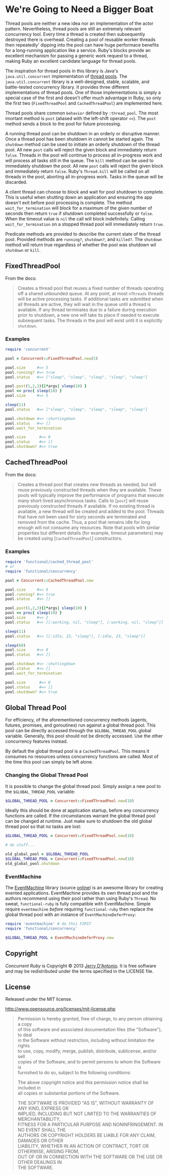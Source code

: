 # We're Going to Need a Bigger Boat

Thread pools are neither a new idea nor an implementation of the actor pattern. Nevertheless, thread
pools are still an extremely relevant concurrency tool. Every time a thread is created then
subsequently destroyed there is overhead. Creating a pool of reusable worker threads then repeatedly'
dipping into the pool can have huge performace benefits for a long-running application like a service.
Ruby's blocks provide an excellent mechanism for passing a generic work request to a thread, making
Ruby an excellent candidate language for thread pools.

The inspiration for thread pools in this library is Java's `java.util.concurrent` implementation of
[thread pools](java.util.concurrent). The `java.util.concurrent` library is a well-designed, stable,
scalable, and battle-tested concurrency library. It provides three different implementations of thread
pools. One of those implementations is simply a special case of the first and doesn't offer much
advantage in Ruby, so only the first two (`FixedThreadPool` and `CachedThreadPool`) are implemented here.

Thread pools share common `behavior` defined by `:thread_pool`. The most imortant method is `post`
(aliased with the left-shift operator `<<`). The `post` method sends a block to the pool for future
processing.

A running thread pool can be shutdown in an orderly or disruptive manner. Once a thread pool has been
shutdown in cannot be started again. The `shutdown` method can be used to initiate an orderly shutdown
of the thread pool. All new `post` calls will reject the given block and immediately return `false`.
Threads in the pool will continue to process all in-progress work and will process all tasks still in
the queue. The `kill` method can be used to immediately shutdown the pool. All new `post` calls will
reject the given block and immediately return `false`. Ruby's `Thread.kill` will be called on all threads
in the pool, aborting all in-progress work. Tasks in the queue will be discarded.

A client thread can choose to block and wait for pool shutdown to complete. This is useful when shutting
down an application and ensuring the app doesn't exit before pool processing is complete. The method
`wait_for_termination` will block for a maximum of the given number of seconds then return `true` if
shutdown completed successfully or `false`. When the timeout value is `nil` the call will block
indefinitely. Calling `wait_for_termination` on a stopped thread pool will immediately return `true`.

Predicate methods are provided to describe the current state of the thread pool. Provided methods are
`running?`, `shutdown?`, and `killed?`. The `shutdown` method will return true regardless of whether
the pool was shutdown wil `shutdown` or `kill`.

## FixedThreadPool

From the docs:

> Creates a thread pool that reuses a fixed number of threads operating off a shared unbounded queue.
> At any point, at most `nThreads` threads will be active processing tasks. If additional tasks are submitted
> when all threads are active, they will wait in the queue until a thread is available. If any thread terminates
> due to a failure during execution prior to shutdown, a new one will take its place if needed to execute
> subsequent tasks. The threads in the pool will exist until it is explicitly `shutdown`.

### Examples

```ruby
require 'concurrent'

pool = Concurrent::FixedThreadPool.new(5)

pool.size     #=> 5
pool.running? #=> true
pool.status   #=> ["sleep", "sleep", "sleep", "sleep", "sleep"]

pool.post(1,2,3){|*args| sleep(10) }
pool << proc{ sleep(10) }
pool.size     #=> 5

sleep(11)
pool.status   #=> ["sleep", "sleep", "sleep", "sleep", "sleep"]

pool.shutdown #=> :shuttingdown
pool.status   #=> []
pool.wait_for_termination

pool.size      #=> 0
pool.status    #=> []
pool.shutdown? #=> true
```

## CachedThreadPool

From the docs:

> Creates a thread pool that creates new threads as needed, but will reuse previously constructed threads when
> they are available. These pools will typically improve the performance of programs that execute many short-lived
> asynchronous tasks. Calls to [`post`] will reuse previously constructed threads if available. If no existing
> thread is available, a new thread will be created and added to the pool. Threads that have not been used for
> sixty seconds are terminated and removed from the cache. Thus, a pool that remains idle for long enough will
> not consume any resources. Note that pools with similar properties but different details (for example,
> timeout parameters) may be created using [`CachedThreadPool`] constructors.

### Examples

```ruby
require 'functional/cached_thread_pool'
# or
require 'functional/concurrency'

pool = Concurrent::CachedThreadPool.new

pool.size     #=> 0
pool.running? #=> true
pool.status   #=> []

pool.post(1,2,3){|*args| sleep(10) }
pool << proc{ sleep(10) }
pool.size     #=> 2
pool.status   #=> [[:working, nil, "sleep"], [:working, nil, "sleep"]]

sleep(11)
pool.status   #=> [[:idle, 23, "sleep"], [:idle, 23, "sleep"]]

sleep(60)
pool.size     #=> 0
pool.status   #=> []

pool.shutdown #=> :shuttingdown
pool.status   #=> []
pool.wait_for_termination

pool.size      #=> 0
pool.status    #=> []
pool.shutdown? #=> true
```

## Global Thread Pool

For efficiency, of the aforementioned concurrency methods (agents, futures, promises, and
goroutines) run against a global thread pool. This pool can be directly accessed through the
`$GLOBAL_THREAD_POOL` global variable. Generally, this pool should not be directly accessed.
Use the other concurrency features instead.

By default the global thread pool is a `CachedThreadPool`. This means it consumes no resources
unless concurrency functions are called. Most of the time this pool can simply be left alone.

### Changing the Global Thread Pool

It is possible to change the global thread pool. Simply assign a new pool to the `$GLOBAL_THREAD_POOL`
variable:

```ruby
$GLOBAL_THREAD_POOL = Concurrent::FixedThreadPool.new(10)
```

Ideally this should be done at application startup, before any concurrency functions are called.
If the circumstances warrant the global thread pool can be changed at runtime. Just make sure to
shutdown the old global thread pool so that no tasks are lost:

```ruby
$GLOBAL_THREAD_POOL = Concurrent::FixedThreadPool.new(10)

# do stuff...

old_global_pool = $GLOBAL_THREAD_POOL
$GLOBAL_THREAD_POOL = Concurrent::FixedThreadPool.new(10)
old_global_pool.shutdown
```

### EventMachine

The [EventMachine](http://rubyeventmachine.com/) library (source [online](https://github.com/eventmachine/eventmachine))
is an awesome library for creating evented applications. EventMachine provides its own thread pool
and the authors recommend using their pool rather than using Ruby's `Thread`. No sweat,
`functional-ruby` is fully compatible with EventMachine. Simple require `eventmachine`
*before* requiring `functional-ruby` then replace the global thread pool with an instance
of `EventMachineDeferProxy`:

```ruby
require 'eventmachine' # do this FIRST
require 'functional/concurrency'

$GLOBAL_THREAD_POOL = EventMachineDeferProxy.new
```

## Copyright

*Concurrent Ruby* is Copyright &copy; 2013 [Jerry D'Antonio](https://twitter.com/jerrydantonio).
It is free software and may be redistributed under the terms specified in the LICENSE file.

## License

Released under the MIT license.

http://www.opensource.org/licenses/mit-license.php  

> Permission is hereby granted, free of charge, to any person obtaining a copy  
> of this software and associated documentation files (the "Software"), to deal  
> in the Software without restriction, including without limitation the rights  
> to use, copy, modify, merge, publish, distribute, sublicense, and/or sell  
> copies of the Software, and to permit persons to whom the Software is  
> furnished to do so, subject to the following conditions:  
> 
> The above copyright notice and this permission notice shall be included in  
> all copies or substantial portions of the Software.  
> 
> THE SOFTWARE IS PROVIDED "AS IS", WITHOUT WARRANTY OF ANY KIND, EXPRESS OR  
> IMPLIED, INCLUDING BUT NOT LIMITED TO THE WARRANTIES OF MERCHANTABILITY,  
> FITNESS FOR A PARTICULAR PURPOSE AND NONINFRINGEMENT. IN NO EVENT SHALL THE  
> AUTHORS OR COPYRIGHT HOLDERS BE LIABLE FOR ANY CLAIM, DAMAGES OR OTHER  
> LIABILITY, WHETHER IN AN ACTION OF CONTRACT, TORT OR OTHERWISE, ARISING FROM,  
> OUT OF OR IN CONNECTION WITH THE SOFTWARE OR THE USE OR OTHER DEALINGS IN  
> THE SOFTWARE.  
